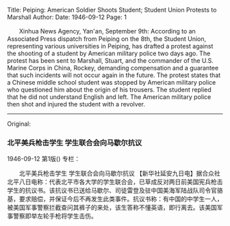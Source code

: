 Title: Peiping: American Soldier Shoots Student; Student Union Protests to Marshall
Author:
Date: 1946-09-12
Page: 1

　　Xinhua News Agency, Yan'an, September 9th: According to an Associated Press dispatch from Peiping on the 8th, the Student Union, representing various universities in Peiping, has drafted a protest against the shooting of a student by American military police two days ago. The protest has been sent to Marshall, Stuart, and the commander of the U.S. Marine Corps in China, Rockey, demanding compensation and a guarantee that such incidents will not occur again in the future. The protest states that a Chinese middle school student was stopped by American military police who questioned him about the origin of his trousers. The student replied that he did not understand English and left. The American military police then shot and injured the student with a revolver.



<hr /> 

Original: 


### 北平美兵枪击学生  学生联合会向马歇尔抗议

1946-09-12
第1版()
专栏：

　　北平美兵枪击学生
    学生联合会向马歇尔抗议
    【新华社延安九日电】据合众社北平八日电称：代表北平市各大学的学生联合会，已草成反对两日前美国宪兵枪击学生的抗议书。该抗议书已送给马歇尔、司徒雷登及驻中国美海军陆战队司令官骆基，要求赔偿，并保证今后不再发生此类事件。抗议书称：有中国的中学生一人，被美国军事警察拦截查问其裤子的来处，该生答称不懂英语，即行离去。该美国军事警察即举左轮手枪将学生击伤。
